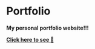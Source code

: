 # Portfolio
**My personal portfolio website!!!**

**[Click here to see 🔗](https://arwazkhan189.github.io/portfolio/main_index.html)**
